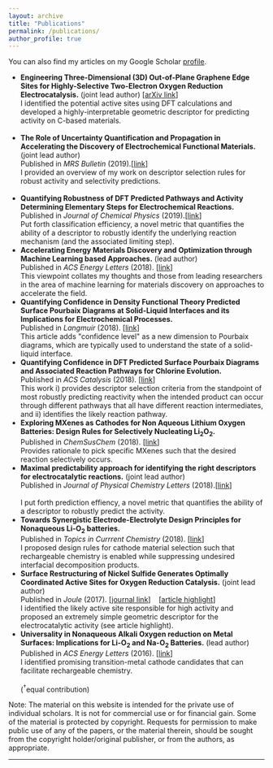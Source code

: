 ```yaml
---
layout: archive
title: "Publications"
permalink: /publications/
author_profile: true
---
```


  You can also find my articles on my Google Scholar <a href="https://scholar.google.com/citations?user=eom3zBwAAAAJ&hl=en"> profile</a>.
  
<ul>

  <li>
    <b>Engineering Three-Dimensional (3D) Out-of-Plane Graphene Edge Sites for Highly-Selective Two-Electron Oxygen Reduction Electrocatalysis.</b> (joint lead author) [<a href="https://arxiv.org/abs/1904.04946">arXiv link</a>]
   <br> I identified the potential active sites using DFT calculations and developed a highly-interpretable geometric descriptor for predicting activity on C-based materials. 
      <br \>
  <br \>
  <li>
    <b>The Role of Uncertainty Quantification and Propagation in Accelerating the Discovery of Electrochemical Functional Materials.</b> (joint lead author)
    <br> Published in <i>MRS Bulletin</i> (2019).[<a href="https://doi.org/10.1557/mrs.2019.45">link</a>]
    <br> I provided an overview of my work on descriptor selection rules for robust activity and selectivity predictions. 
            <br \>
        <br \>
  <li>
  <b>Quantifying Robustness of DFT Predicted Pathways and Activity Determining Elementary Steps for Electrochemical Reactions.</b>
  <br>Published in <i>Journal of Chemical Physics</i> (2019).[<a href="https://doi.org/10.1063/1.5056167">link</a>]
  <br> Put forth classification efficiency, a novel metric that quantifies the ability of a descriptor to robustly identify the underlying reaction mechanism (and the associated limiting step).
    <br \>
  <li>
  <b>Accelerating Energy Materials Discovery and Optimization through Machine Learning based Approaches.</b> (lead author)
  <br>Published in <i>ACS Energy Letters</i> (2018). [<a href="https://dx.doi.org/10.1021/acsenergylett.8b02278">link</a>]
  <br> This viewpoint collates my thoughts and those from leading researchers in the area of machine learning for materials discovery on approaches to accelerate the field. 
    <br \>
  <li>
  <b>Quantifying Confidence in Density Functional Theory Predicted Surface Pourbaix Diagrams at Solid-Liquid Interfaces and its Implications for Electrochemical Processes.</b>
  <br>Published in <i>Langmuir</i> (2018). [<a href="https://dx.doi.org/10.1021/acs.langmuir.8b02219">link</a>]
  <br>This article adds "confidence level" as a new dimension to Pourbaix diagrams, which are typically used to understand the state of a solid-liquid interface. 
    <br \>
  <li>
<b>Quantifying Confidence in DFT Predicted Surface Pourbaix Diagrams and Associated Reaction Pathways for Chlorine Evolution.</b>
<br>Published in <i>ACS Catalysis</i> (2018). [<a href="https://pubs.acs.org/doi/10.1021/acscatal.8b01432">link</a>]
<br> This work i) provides descriptor selection criteria from the standpoint of most robustly predicting reactivity when the intended product can occur through different pathways that all have different reaction intermediates, and ii) identifies the  likely reaction pathway.
    <br \>
  <li>
    <b>Exploring MXenes as Cathodes for Non Aqueous Lithium Oxygen Batteries: Design Rules for Selectively Nucleating Li<sub>2</sub>O<sub>2</sub>.</b>
    <br>Published in <i>ChemSusChem</i> (2018). [<a href="https://onlinelibrary.wiley.com/doi/abs/10.1002/cssc.201801224">link</a>]
  <br> Provides rationale to pick specific MXenes such that the desired reaction selectively occurs. 
        <br \>
  <li>
<b>Maximal predictability approach for identifying the right descriptors for electrocatalytic reactions.</b> (joint lead author)
    <br>Published in <i>Journal of Physical Chemistry Letters</i> (2018).[<a href="https://pubs.acs.org/doi/abs/10.1021/acs.jpclett.7b02895">link</a>]</li>
<br> I put forth prediction effiency, a novel metric that quantifies the ability of a descriptor to robustly predict the activity. 
    <br \>
  <li>
<b>Towards Synergistic Electrode-Electrolyte Design Principles for Nonaqueous Li-O<sub>2</sub> batteries.</b>
<br>Published in <i>Topics in Currrent Chemistry </i> (2018). [<a href="https://doi.org/10.1007/s41061-018-0188-1">link</a>]
<br> I proposed design rules for cathode material selection such that rechargeable chemistry is enabled while suppressing undesired interfacial decomposition products.
    <br \>
  <li>
<b>Surface Restructuring of Nickel Sulfide Generates Optimally Coordinated Active Sites for Oxygen Reduction Catalysis.</b> (joint lead author)
    <br>Published in <i>Joule</i> (2017).
    [<a href="https://doi.org/10.1016/j.joule.2017.08.020">journal link</a>]&nbsp;&nbsp;&nbsp;&nbsp;[<a href="https://doi.org/10.1016/j.joule.2017.10.003">article highlight</a>]
    <br> I identified the likely active site responsible for high activity and proposed an extremely simple geometric descriptor for the electrocatalytic activity (see article highlight).
    <br \>
  <li>
    <b>Universality in Nonaqueous Alkali Oxygen reduction on Metal Surfaces: Implications for Li-O<sub>2</sub> and Na-O<sub>2</sub> Batteries.</b> (lead author)
    <br>Published in <i>ACS Energy Letters</i> (2016).  [<a href="http://pubs.acs.org/doi/full/10.1021/acsenergylett.6b00102">link</a>]
  <br> I identified promising transition-metal cathode candidates that can facilitate rechargeable chemistry.
  </li>
<br>
(<sup>&dagger;</sup>equal contribution)
</ul>

Note: The material on this website is intended for the private use of individual scholars. It is not for commercial use or for financial gain. Some of the material is protected by copyright. Requests for permission to make public use of any of the papers, or the material therein, should be sought from the copyright holder/original publisher, or from the authors, as appropriate.
<hr>


